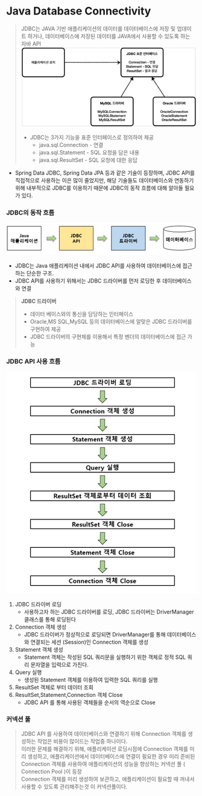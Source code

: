 # Java Database Connectivity
> JDBC는 JAVA 기반 애플리케이션의 데이터를 데이터베이스에 저장 및 업데이트 하거나, 데이터베이스에 저장된 데이터를 JAVA에서 사용할 수 있도록 하는 자바 API
> ![img_1.png](img_1.png)
> - JDBC는 3가지 기능을 표준 인터페이스로 정의하여 제공
>    - java.sql.Connection - 연결
>    - java.sql.Statement - SQL 요청을 담은 내용
>    - java.sql.ResultSet - SQL 요청에 대한 응답

- Spring Data JDBC, Spring Data JPA 등과 같은 기술이 등장하며, JDBC API를 직접적으로 사용하는 이은 많이 줄었지만,
해당 기술들도 데이터베이스와 연동하기 위해 내부적으로 JDBC를 이용하기 때문에 JDBC의 동작 흐름에 대해 알아둘 필요가 있다.

  
### JDBC의 동작 흐름
![img_2.png](img_2.png)
- JDBC는 Java 애플리케이션 내에서 JDBC API를 사용하여 데이터베이스에 접근하는 단순한 구조.
- JDBC API를 사용하기 위해서는 JDBC 드라이버를 먼저 로딩한 후 데이터베이스와 연결

> **JDBC 드라이버** </br>
> - 데이터 베이스와의 통신을 담당하는 인터페이스
> - Oracle,MS SQL,MySQL 등의 데이터베이스에 알맞은 JDBC 드라이버를 구현하여 제공
> - JDBC 드라이버의 구현체를 이용해서 특정 벤더의 데이터베이스에 접근 가능


### JDBC API 사용 흐름
![img_3.png](img_3.png)
1. JDBC 드라이버 로딩
   - 사용하고자 하는 JDBC 드라이버를 로딩, JDBC 드라이버는 DriverManager 클래스를 통해 로딩된다
2. Connection 객체 생성
   - JDBC 드라이버가 정상적으로 로딩되면 DriverManager를 통해 데이터베이스와 연결되는 세션 (Session)인 Connection 객체를 생성
3. Statement 객체 생성
   - Statement 객체는 작성된 SQL 쿼리문을 실행하기 위한 객체로 정적 SQL 쿼리 문자열을 입력으로 가진다.
4. Query 실행
   - 생성된 Statement 객체를 이용하여 입력한 SQL 쿼리를 실행
5. ResultSet 객체로 부터 데이터 조회
6. ResultSet,Statement,Connection 객체 Close
   - JDBC API 를 통해 사용된 객체들을 순서의 역순으로 Close


### 커넥션 풀
> JDBC API 를 사용하여 데이터베이스와 연결하기 위해 Connection 객체를 생성하는 작업은 비용이 많이드는 작업중 하나이다.<br/>
> 이러한 문제를 해결하기 위해, 애플리케이션 로딩시점에 Connection 객체를 미리 생성하고, 애플리케이션에서 데이터베이스에 연결이 필요한
경우 미리 준비된 Connection 객체를 사용하여 애플리케이션의 성능을 향상하는 커넥션 풀 ( Connection Pool )이 등장<br/>
> Connection 객체를 미리 생성하여 보관하고, 애플리케이션이 필요할 때 꺼내서 사용할 수 있도록 관리해주는것 이 커넥션풀이다.

